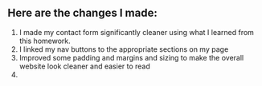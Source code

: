 ## Here are the changes I made: 

1. I made my contact form significantly cleaner using what I learned from this homework.
2. I linked my nav buttons to the appropriate sections on my page
3. Improved some padding and margins and sizing to make the overall website look cleaner and easier to read
4. 